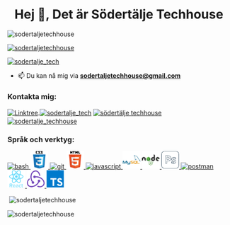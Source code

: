 <h1 align="center">Hej 👋, Det är Södertälje Techhouse</h1>

<p align="left"> <img src="https://komarev.com/ghpvc/?username=sodertaljetechhouse&label=Profile%20views&color=0e75b6&style=flat" alt="sodertaljetechhouse" /> </p>

<p align="left"> <a href="https://github.com/ryo-ma/github-profile-trophy"><img src="https://github-profile-trophy.vercel.app/?username=sodertaljetechhouse" alt="sodertaljetechhouse" /></a> </p>

<p align="left"> <a href="https://twitter.com/sodertalje_tech" target="blank"><img src="https://img.shields.io/twitter/follow/sodertalje_tech?logo=twitter&style=for-the-badge" alt="sodertalje_tech" /></a> </p>

- 📫 Du kan nå mig via **sodertaljetechhouse@gmail.com**

<h3 align="left">Kontakta mig:</h3>
<p align="left">
<a href="https://linktr.ee/sodertaljetechhouse">
  <img align="center" src="https://ik.imagekit.io/himalayas/https://cdn-images.himalayas.app/sat8g12emalu3qeipet7b27n81l2?tr=w-256,q-100" height="30" width="40" alt="Linktree" />
</a>
<a href="https://twitter.com/sodertalje_tech" target="blank"><img align="center" src="https://raw.githubusercontent.com/rahuldkjain/github-profile-readme-generator/master/src/images/icons/Social/twitter.svg" alt="sodertalje_tech" height="30" width="40" /></a>
<a href="https://linkedin.com/in/södertälje techhouse" target="blank"><img align="center" src="https://raw.githubusercontent.com/rahuldkjain/github-profile-readme-generator/master/src/images/icons/Social/linked-in-alt.svg" alt="södertälje techhouse" height="30" width="40" /></a>
<a href="https://instagram.com/sodertalje_techhouse" target="blank"><img align="center" src="https://raw.githubusercontent.com/rahuldkjain/github-profile-readme-generator/master/src/images/icons/Social/instagram.svg" alt="sodertalje_techhouse" height="30" width="40" /></a>
</p>

<h3 align="left">Språk och verktyg:</h3>
<p align="left"> 
    <a href="https://www.gnu.org/software/bash/" target="_blank" rel="noreferrer"> <img src="https://www.vectorlogo.zone/logos/gnu_bash/gnu_bash-icon.svg" alt="bash" width="40" height="40"/> </a> 
    <a href="https://www.w3schools.com/css/" target="_blank" rel="noreferrer"> <img src="https://raw.githubusercontent.com/devicons/devicon/master/icons/css3/css3-original-wordmark.svg" alt="css3" 
    width="40" height="40"/> </a> 
    <a href="https://git-scm.com/" target="_blank" rel="noreferrer"> <img src="https://www.vectorlogo.zone/logos/git-scm/git-scm-icon.svg" alt="git" width="40" height="40"/> </a> 
    <a href="https://www.w3.org/html/" target="_blank" rel="noreferrer"> <img src="https://raw.githubusercontent.com/devicons/devicon/master/icons/html5/html5-original-wordmark.svg" alt="html5"         
    width="40" height="40"/> </a> 
    <a href="https://developer.mozilla.org/en-US/docs/Web/JavaScript" target="_blank" rel="noreferrer"> <img src="https://raw.githubusercontent.com/devicons/devicon/master/icons/javascript/javascript- 
    original.svg" alt="javascript" width="40" height="40"/> </a> 
    <a href="https://www.mysql.com/" target="_blank" rel="noreferrer"> <img src="https://raw.githubusercontent.com/devicons/devicon/master/icons/mysql/mysql-original-wordmark.svg" alt="mysql" width="40" 
    height="40"/> </a> 
    <a href="https://nodejs.org" target="_blank" rel="noreferrer"> <img src="https://raw.githubusercontent.com/devicons/devicon/master/icons/nodejs/nodejs-original-wordmark.svg" alt="nodejs" width="40" 
    height="40"/> </a> 
    <a href="https://www.photoshop.com/en" target="_blank" rel="noreferrer"> <img src="https://raw.githubusercontent.com/devicons/devicon/master/icons/photoshop/photoshop-line.svg" alt="photoshop" 
    width="40" height="40"/> </a> 
    <a href="https://postman.com" target="_blank" rel="noreferrer"> <img src="https://www.vectorlogo.zone/logos/getpostman/getpostman-icon.svg" alt="postman" width="40" height="40"/> </a> 
    <a href="https://reactjs.org/" target="_blank" rel="noreferrer"> <img src="https://raw.githubusercontent.com/devicons/devicon/master/icons/react/react-original-wordmark.svg" alt="react" width="40" 
    height="40"/> </a> 
    <a href="https://redux.js.org" target="_blank" rel="noreferrer"> <img src="https://raw.githubusercontent.com/devicons/devicon/master/icons/redux/redux-original.svg" alt="redux" width="40" 
    height="40"/> </a> 
    <a href="https://www.typescriptlang.org/" target="_blank" rel="noreferrer"> <img src="https://raw.githubusercontent.com/devicons/devicon/master/icons/typescript/typescript-original.svg" 
    alt="typescript" width="40" height="40"/> </a> 
  </p>


<p>&nbsp;<img align="center" src="https://github-readme-stats.vercel.app/api?username=sodertaljetechhouse&show_icons=true&locale=en" alt="sodertaljetechhouse" /></p>

<p><img align="center" src="https://github-readme-streak-stats.herokuapp.com/?user=sodertaljetechhouse&" alt="sodertaljetechhouse" /></p>
